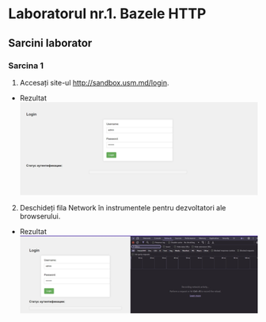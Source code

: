 # Laboratorul nr.1. Bazele HTTP

## Sarcini laborator

### Sarcina 1

1. Accesați site-ul http://sandbox.usm.md/login.
  - Rezultat
![Accesare site](/imagini/rasp1.jpg)

2. Deschideți fila Network în instrumentele pentru dezvoltatori ale browserului.
  - Rezultat
  ![Fila Network](/imagini/rasp2.jpg)